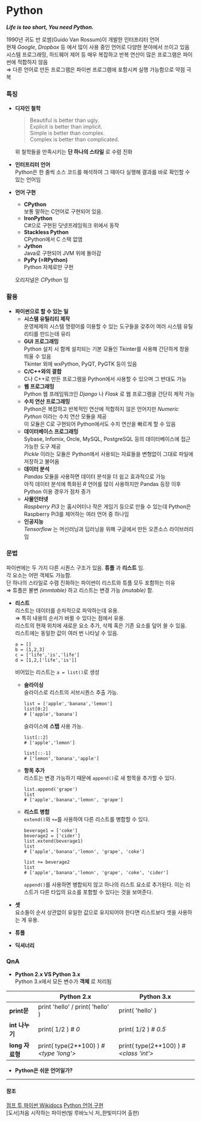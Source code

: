 # Python
**_Life is too short, You need Python._**  

1990년 귀도 반 로썸(Guido Van Rossum)이 개발한 인터프리터 언어  
현재 _Google_, _Dropbox_ 등 에서 많이 사용 중인 언어로 다양한 분야에서 쓰이고 있음  
시스템 프로그래밍, 하드웨어 제어 등 매우 복잡하고 반복 연산이 많은 프로그램은 파이썬에 적합하지 않음  
⇒ 다른 언어로 만든 프로그램은 파이썬 프로그램에 포함시켜 실행 가능함으로 약점 극복

### 특징
+ __디자인 철학__  
  > Beautiful is better than ugly.  
  > Explicit is better than implicit.  
  > Simple is better than complex.  
  > Complex is better than complicated.  

  위 철학들을 만족시키는 __단 하나의 스타일__ 로 수렴 진화
+ __인터프리터 언어__  
  Python은 한 줄씩 소스 코드를 해석하여 그 때마다 실행해 결과를 바로 확인할 수 있는 언어임
+ __언어 구현__  
  + __CPython__  
    보통 말하는 C언어로 구현되어 있음.
  + __IronPython__  
    C#으로 구현된 닷넷프레임워크 위에서 동작
  + __Stackless Python__  
    CPython에서 C 스택 없앰
  + __Jython__  
    Java로 구현되어 JVM 위에 돌아감
  + __PyPy (=RPython)__  
    Python 자체로만 구현  

  오리지널은 _CPython_ 임

### 활용
+ __파이썬으로 할 수 있는 일__  
  + __시스템 유틸리티 제작__  
    운영체제의 시스템 명령어를 이용할 수 있는 도구들을 갖추어 여러 시스템 유틸리티를 만드는데 유리
  + __GUI 프로그래밍__  
    Python 설치 시 함께 설치되는 기본 모듈인 Tkinter를 사용해 간단하게 창을 띄울 수 있음  
    Tkinter 외에 wxPython, PyQT, PyGTK 등이 있음  
  + __C/C++와의 결합__  
    C나 C++로 만든 프로그램을 Python에서 사용할 수 있으며 그 반대도 가능  
  + __웹 프로그래밍__  
    Python 웹 프레임워크인 _Django_ 나 _Flask_ 로 웹 프로그램을 간단히 제작 가능  
  + __수치 연산 프로그래밍__  
    Python은 복잡하고 반복적인 연산에 적합하지 않은 언어지만 _Numeric Python_ 이라는 수치 연산 모듈을 제공  
    이 모듈은 C로 구현되어 Python에서도 수치 연산을 빠르게 할 수 있음
  + __데이터베이스 프로그래밍__  
    Sybase, Infomix, Orcle, MySQL, PostgreSQL 등의 데이터베이스에 접근 가능한 도구 제공  
    _Pickle_ 이라는 모듈은 Python에서 사용되는 자료들을 변형없이 그대로 파일에 저장하고 불어옴  
  + __데이터 분석__  
    _Pandas_ 모듈을 사용하면 데이터 분석을 더 쉽고 효과적으로 가능  
    아직 데이터 분석에 특화된 _R_ 언어를 많이 사용하지만 Pandas 등장 이후 Python 이용 경우가 점차 증가  
  + __사물인터넷__  
    _Raspberry Pi3_ 는 홈시어터나 작은 게임기 등으로 만들 수 있는데 Python은 Raspberry Pi3를 제어하는 여러 언어 중 하나임
  + __인공지능__  
    _Tensorflow_ 는 머신러닝과 딥러닝을 위해 구글에서 만든 오픈소스 라이브러리임  

### 문법
파이썬에는 두 가지 다른 시퀀스 구조가 있음. __튜플__ 과 __리스트__ 임.  
각 요소는 어떤 객체도 가능함.  
단 하나의 스타일로 수렴 진화하는 파이썬이 리스트와 튜플 모두 포함하는 이유  
⇒ 튜플은 불변 _(immtable)_ 하고 리스트는 변경 가능 _(mutable)_ 함.
+ __리스트__  
  리스트는 데이터를 순차적으로 파악하는데 유용.  
  ⇒ 특히 내용의 순서가 바뀔 수 있다는 점에서 유용.  
  리스트의 현재 위치에 새로운 요소 추가, 삭제 혹은 기존 요소를 덮어 쓸 수 있음.  
  리스트에는 동일한 값이 여러 번 나타날 수 있음.
  ```
  a = []
  b = [1,2,3]
  c = ['life','is','life']
  d = [1,2,['life','is']]
  ```
  비어있는 리스트는 `a = list()`로 생성  
  + __슬라이싱__  
    슬라이스로 리스트의 서브시퀀스 추출 가능.  
    ```
    list = ['apple','banana','lemon']
    list[0:2]
    # ['apple','banana']
    ```
    슬라이스에 __스탭__ 사용 가능.
    ```
    list[::2]
    # ['apple','lemon']

    list[::-1]
    # ['lemon','banana','apple']
    ```
  + __항목 추가__  
    리스트는 변경 가능하기 때문에 `append()`로 새 항목을 추가할 수 있다.
    ```
    list.append('grape')
    list
    # ['apple','banana','lemon', 'grape']
    ```
  + __리스트 병합__  
    `extend()`와 `+=`를 사용하여 다른 리스트를 병합할 수 있다.
    ```
    beverage1 = ['coke']
    beverage2 = ['cider']
    list.extend(beverage1)
    list
    # ['apple','banana','lemon', 'grape', 'coke']

    list += beverage2
    list
    # ['apple','banana','lemon', 'grape', 'coke', 'cider']
    ```
    `append()`를 사용하면 병합되지 않고 하나의 리스트 요소로 추가된다. 이는 리스트가 다른 타입의 요소를 포함할 수 있다는 것을 보여준다.
+ __셋__  
  요소들이 순서 상관없이 유일한 값으로 유지되어야 한다면 리스트보다 셋을 사용하는 게 유용.
+ __튜플__  

+ __딕셔너리__  

### QnA
+ __Python 2.x VS Python 3.x__  
Python 3.x에서 모든 변수가 __객체__ 로 처리됨  

|| Python 2.x | Python 3.x |
|----|----|----|
| __print문__ | print 'hello' / print( 'hello' ) | print( 'hello' ) |
| __int 나누기__ | print( 1/2 )  _# 0_ | print( 1/2 ) _# 0.5_ |
| __long 자료형__ | print( type(2**100) )  _#<type 'long'>_ | print( type(2**100) ) _#<class 'int'>_ |

+ __Python은 쉬운 언어일가?__  

___
#### 참조
[점프 투 파이썬 Wikidocs](https://wikidocs.net/book/1)
[Python 언어 구현](http://python-guide-kr.readthedocs.io/ko/latest/starting/which-python.html)  
[도서]처음 시작하는 파이썬(빌 루바노닉 저_한빛미디어 출판)
